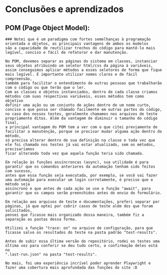 # Conclusões e aprendizados 

## POM (Page Object Model):
    
    ### Notei que é um paradigma com fortes semelhanças à programação orientada a objetos, as principais vantagens de ambos os modelos
    são a capacidade de reutilizar trechos do código para mantê-lo mais legível, conciso e fácil de refatorar e dar manutenção.

    No POM, devemos separar as páginas do sistema em classes, instanciar seus objetos atribuindo um seletor html/css da página à variáveis,
    assim conseguimos aplicar métodos a esses seletores de forma que fique mais legível. É importante utilizar nomes claros e de fácil compreensão,
    também para facilitar o entendimento de outras pessoas que trabalharão com o código ou que terão que o ler.
    Com as classes e objetos instanciados, dentro de cada classe criamos métodos com suas respectivas variáveis, esses métodos tem como objetivo
    definir uma ação ou um conjunto de ações dentro de um nome curto, conciso e que possa ser chamado facilmente em outras partes do código,
    no caso dos nossos testes, geralmente chamamos nos arquivos de teste propriamente ditos. Além da vantagem de diminuir o tamanho do código final,
    a principal vantagem do POM tem a ver com o que citei previamente de facilitar a manutenção, porque se precisar mudar alguma ação dentro do método,
    só precisa alterar dentro de sua definição na classe e toda vez que ele foi chamado nos testes já vai estar atualizado, sem os métodos, precisaríamos
    ficar alterando toda vez que aquela função teria sido chamada.

    Em relação às funções assíncroncas (async), sua utilidade é para garantir que os comandos anteriores da automação tenham sido feitos com sucesso,
    antes que essa função seja executada, por exemplo, se você vai fazer uma automação para executar um login corretamente, é preciso que o método seja
    assíncrono e que antes de cada ação se use a função "await", para garantir que os campos serão preenchidos antes do envio do formulário.

    Em relação aos arquivos de teste e documentações, preferi separar por páginas, já que optei por cobrir casos de teste além dos que foram solicitados, 
    pensei que ficasse mais organizado dessa maneira, também fiz a separação as pastas dessa forma. 

    Utilizei a função "trace: on" no arquivo de configuração, para que ficasse salvo os resultados do teste na pasta padrão "test-results".

    Antes de subir essa última versão do repositório, rodei os testes uma última vez para conferir se deu tudo certo, a confirmação deles está no
    ".last-run.json" na pasta "test-results".

    No mais, foi uma experiência incrível poder aprender Playwright e fazer uma cobertura mais aprofundada das funções do site :D